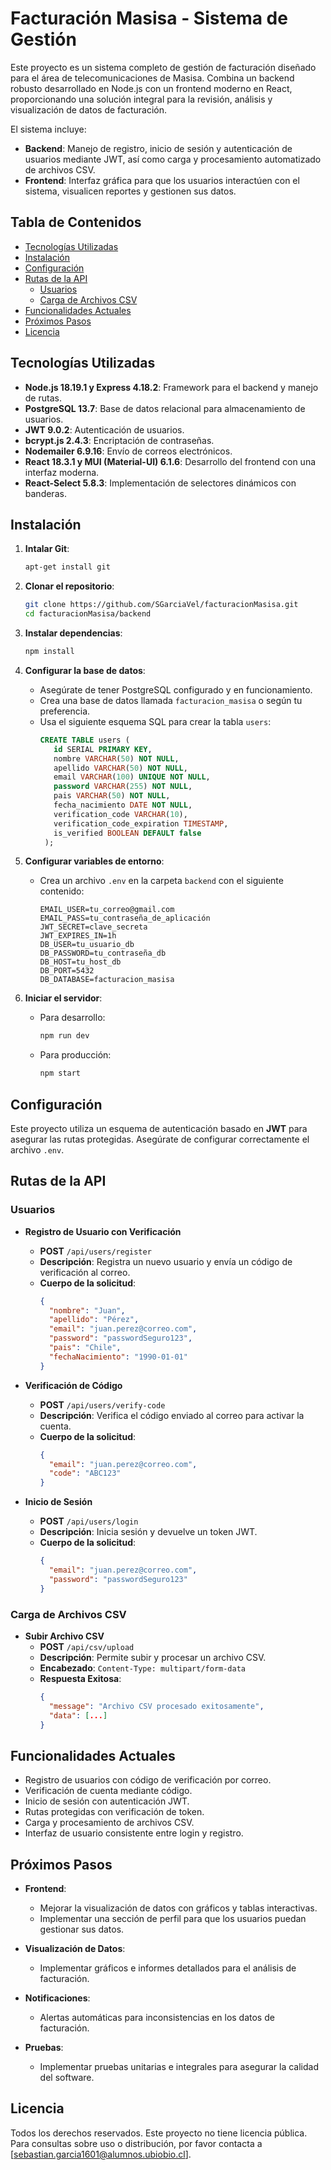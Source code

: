 # Facturación Masisa - Sistema de Gestión

Este proyecto es un sistema completo de gestión de facturación diseñado para el área de telecomunicaciones de Masisa. Combina un backend robusto desarrollado en Node.js con un frontend moderno en React, proporcionando una solución integral para la revisión, análisis y visualización de datos de facturación.

El sistema incluye:
- **Backend**: Manejo de registro, inicio de sesión y autenticación de usuarios mediante JWT, así como carga y procesamiento automatizado de archivos CSV.
- **Frontend**: Interfaz gráfica para que los usuarios interactúen con el sistema, visualicen reportes y gestionen sus datos.

## Tabla de Contenidos
- [Tecnologías Utilizadas](#tecnologías-utilizadas)
- [Instalación](#instalación)
- [Configuración](#configuración)
- [Rutas de la API](#rutas-de-la-api)
  - [Usuarios](#usuarios)
  - [Carga de Archivos CSV](#carga-de-archivos-csv)
- [Funcionalidades Actuales](#funcionalidades-actuales)
- [Próximos Pasos](#próximos-pasos)
- [Licencia](#licencia)


## Tecnologías Utilizadas

- **Node.js 18.19.1 y Express 4.18.2**: Framework para el backend y manejo de rutas.
- **PostgreSQL 13.7**: Base de datos relacional para almacenamiento de usuarios.
- **JWT 9.0.2**: Autenticación de usuarios.
- **bcrypt.js 2.4.3**: Encriptación de contraseñas.
- **Nodemailer 6.9.16**: Envío de correos electrónicos.
- **React 18.3.1 y MUI (Material-UI) 6.1.6**: Desarrollo del frontend con una interfaz moderna.
- **React-Select 5.8.3**: Implementación de selectores dinámicos con banderas.

## Instalación

1. **Intalar Git**:
    ```bash
    apt-get install git
    ```

1. **Clonar el repositorio**:
    ```bash
    git clone https://github.com/SGarciaVel/facturacionMasisa.git
    cd facturacionMasisa/backend
    ```

2. **Instalar dependencias**:
    ```bash
    npm install
    ```

3. **Configurar la base de datos**:
   - Asegúrate de tener PostgreSQL configurado y en funcionamiento.
   - Crea una base de datos llamada `facturacion_masisa` o según tu preferencia.
   - Usa el siguiente esquema SQL para crear la tabla `users`:
     ```sql
     CREATE TABLE users (
        id SERIAL PRIMARY KEY,
        nombre VARCHAR(50) NOT NULL,
        apellido VARCHAR(50) NOT NULL,
        email VARCHAR(100) UNIQUE NOT NULL,
        password VARCHAR(255) NOT NULL,
        pais VARCHAR(50) NOT NULL,
        fecha_nacimiento DATE NOT NULL,
        verification_code VARCHAR(10),
        verification_code_expiration TIMESTAMP,
        is_verified BOOLEAN DEFAULT false
      );
      ```

4. **Configurar variables de entorno**:
   - Crea un archivo `.env` en la carpeta `backend` con el siguiente contenido:
     ```env
     EMAIL_USER=tu_correo@gmail.com
     EMAIL_PASS=tu_contraseña_de_aplicación
     JWT_SECRET=clave_secreta
     JWT_EXPIRES_IN=1h
     DB_USER=tu_usuario_db
     DB_PASSWORD=tu_contraseña_db
     DB_HOST=tu_host_db
     DB_PORT=5432
     DB_DATABASE=facturacion_masisa
     ```

5. **Iniciar el servidor**:
   - Para desarrollo:
     ```bash
     npm run dev
     ```
   - Para producción:
     ```bash
     npm start
     ```

## Configuración

Este proyecto utiliza un esquema de autenticación basado en **JWT** para asegurar las rutas protegidas. Asegúrate de configurar correctamente el archivo `.env`.

## Rutas de la API

### Usuarios

- **Registro de Usuario con Verificación**
  - **POST** `/api/users/register`
  - **Descripción**: Registra un nuevo usuario y envía un código de verificación al correo.
  - **Cuerpo de la solicitud**:
    ```json
    {
      "nombre": "Juan",
      "apellido": "Pérez",
      "email": "juan.perez@correo.com",
      "password": "passwordSeguro123",
      "pais": "Chile",
      "fechaNacimiento": "1990-01-01"
    }
    ```

- **Verificación de Código**
  - **POST** `/api/users/verify-code`
  - **Descripción**: Verifica el código enviado al correo para activar la cuenta.
  - **Cuerpo de la solicitud**:
    ```json
    {
      "email": "juan.perez@correo.com",
      "code": "ABC123"
    }
    ```

- **Inicio de Sesión**
  - **POST** `/api/users/login`
  - **Descripción**: Inicia sesión y devuelve un token JWT.
  - **Cuerpo de la solicitud**:
    ```json
    {
      "email": "juan.perez@correo.com",
      "password": "passwordSeguro123"
    }
    ```
### Carga de Archivos CSV

- **Subir Archivo CSV**
  - **POST** `/api/csv/upload`
  - **Descripción**: Permite subir y procesar un archivo CSV.
  - **Encabezado**: `Content-Type: multipart/form-data`
  - **Respuesta Exitosa**:
    ```json
    {
      "message": "Archivo CSV procesado exitosamente",
      "data": [...]
    }
    ```

## Funcionalidades Actuales

- Registro de usuarios con código de verificación por correo.
- Verificación de cuenta mediante código.
- Inicio de sesión con autenticación JWT.
- Rutas protegidas con verificación de token.
- Carga y procesamiento de archivos CSV.
- Interfaz de usuario consistente entre login y registro.

## Próximos Pasos

- **Frontend**:
  - Mejorar la visualización de datos con gráficos y tablas interactivas.
  - Implementar una sección de perfil para que los usuarios puedan gestionar sus datos.
  
- **Visualización de Datos**:
  - Implementar gráficos e informes detallados para el análisis de facturación.

- **Notificaciones**:
  - Alertas automáticas para inconsistencias en los datos de facturación.

- **Pruebas**:
  - Implementar pruebas unitarias e integrales para asegurar la calidad del software.



## Licencia

Todos los derechos reservados. Este proyecto no tiene licencia pública. Para consultas sobre uso o distribución, por favor contacta a [sebastian.garcia1601@alumnos.ubiobio.cl].



